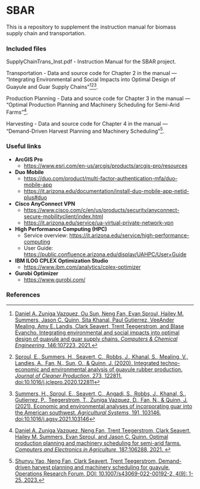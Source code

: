 # SBAR

This is a repository to supplement the instruction manual for biomass supply chain and transportation.

### Included files

SupplyChainTrans_Inst.pdf - Instruction Manual for the SBAR project.

Transportation - Data and source code for Chapter 2 in the manual — “Integrating Environmental and Social Impacts into Optimal Design of Guayule and Guar Supply Chains”[^1][^2][^3].

Production Planning - Data and source code for Chapter 3 in the manual — “Optimal Production Planning and Machinery Scheduling for Semi-Arid Farms”[^4].

Harvesting - Data and source code for Chapter 4 in the manual — “Demand-Driven Harvest Planning and Machinery Scheduling”[^5].

### Useful links

- **ArcGIS Pro** 
  - https://www.esri.com/en-us/arcgis/products/arcgis-pro/resources
- **Duo Mobile**
  - https://duo.com/product/multi-factor-authentication-mfa/duo-mobile-app
  - https://it.arizona.edu/documentation/install-duo-mobile-app-netid-plus#duo
- **Cisco AnyConnect VPN**
  - https://www.cisco.com/c/en/us/products/security/anyconnect-secure-mobilityclient/index.html
  - https://it.arizona.edu/service/ua-virtual-private-network-vpn
- **High Performance Computing (HPC)**
  - Service overview: https://it.arizona.edu/service/high-performance-computing
  - User Guide: https://public.confluence.arizona.edu/display/UAHPC/User+Guide
- **IBM ILOG CPLEX Optimization Studio**
  - https://www.ibm.com/analytics/cplex-optimizer
- **Gurobi Optimizer**
  - https://www.gurobi.com/

### References

[^1]: [Daniel A. Zuniga Vazquez, Ou Sun, Neng Fan, Evan Sproul, Hailey M. Summers, Jason C. Quinn, Sita Khanal, Paul Gutierrez, VeeAnder Mealing, Amy E. Landis, Clark Seavert, Trent Teegerstrom, and Blase Evancho. Integrating environmental and social impacts into optimal design of guayule and guar supply chains. *Computers & Chemical Engineering*, 146:107223, 2021.](https://doi.org/10.1016/j.compchemeng.2021.107223)
[^2]: [Sproul, E., Summers, H., Seavert, C., Robbs, J., Khanal, S., Mealing, V., Landies, A., Fan, N., Sun, O., & Quinn, J. (2020). Integrated techno-economic and environmental analysis of guayule rubber production. *Journal of Cleaner Production*, 273, 122811. doi:10.1016/j.jclepro.2020.122811](https://doi.org/10.1016/j.jclepro.2020.122811)
[^3]:  [Summers, H., Sproul, E., Seavert, C., Angadi, S., Robbs, J., Khanal, S., Gutierrez, P., Teegerstrom, T., Zuniga Vazquez, D., Fan, N., & Quinn, J. (2021). Economic and environmental analyses of incorporating guar into the American southwest. *Agricultural Systems*, 191, 103146. doi:10.1016/j.agsy.2021.103146](https://doi.org/10.1016/j.agsy.2021.103146)
[^4]: [Daniel A. Zuniga Vazquez, Neng Fan, Trent Teegerstrom, Clark Seavert, Hailey M. Summers, Evan Sproul, and Jason C. Quinn. Optimal production planning and machinery scheduling for semi-arid farms. *Computers and Electronics in Agriculture*, 187:106288, 2021. ](https://doi.org/10.1016/j.compag.2021.106288)
[^5]: [Shunyu Yao, Neng Fan, Clark Seavert, Trent Teegerstrom, Demand-driven harvest planning and machinery scheduling for guayule, Operations Research Forum, DOI: 10.1007/s43069-022-00192-2, 4(9): 1-25, 2023.](https://doi.org/10.1007/s43069-022-00192-2)

